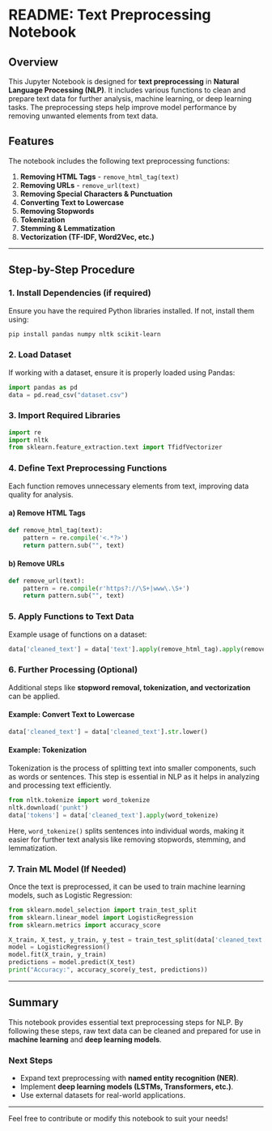 # README: Text Preprocessing Notebook

## Overview
This Jupyter Notebook is designed for **text preprocessing** in **Natural Language Processing (NLP)**. It includes various functions to clean and prepare text data for further analysis, machine learning, or deep learning tasks. The preprocessing steps help improve model performance by removing unwanted elements from text data.

## Features
The notebook includes the following text preprocessing functions:
1. **Removing HTML Tags** - `remove_html_tag(text)`
2. **Removing URLs** - `remove_url(text)`
3. **Removing Special Characters & Punctuation**
4. **Converting Text to Lowercase**
5. **Removing Stopwords**
6. **Tokenization**
7. **Stemming & Lemmatization**
8. **Vectorization (TF-IDF, Word2Vec, etc.)**

---

## Step-by-Step Procedure
### 1. Install Dependencies (if required)
Ensure you have the required Python libraries installed. If not, install them using:
```bash
pip install pandas numpy nltk scikit-learn
```

### 2. Load Dataset
If working with a dataset, ensure it is properly loaded using Pandas:
```python
import pandas as pd
data = pd.read_csv("dataset.csv")
```

### 3. Import Required Libraries
```python
import re
import nltk
from sklearn.feature_extraction.text import TfidfVectorizer
```

### 4. Define Text Preprocessing Functions
Each function removes unnecessary elements from text, improving data quality for analysis. 

#### a) Remove HTML Tags
```python
def remove_html_tag(text):
    pattern = re.compile('<.*?>')
    return pattern.sub("", text)
```

#### b) Remove URLs
```python
def remove_url(text):
    pattern = re.compile(r'https?://\S+|www\.\S+')
    return pattern.sub("", text)
```

### 5. Apply Functions to Text Data
Example usage of functions on a dataset:
```python
data['cleaned_text'] = data['text'].apply(remove_html_tag).apply(remove_url)
```

### 6. Further Processing (Optional)
Additional steps like **stopword removal, tokenization, and vectorization** can be applied.

#### Example: Convert Text to Lowercase
```python
data['cleaned_text'] = data['cleaned_text'].str.lower()
```

#### Example: Tokenization
Tokenization is the process of splitting text into smaller components, such as words or sentences. This step is essential in NLP as it helps in analyzing and processing text efficiently.

```python
from nltk.tokenize import word_tokenize
nltk.download('punkt')
data['tokens'] = data['cleaned_text'].apply(word_tokenize)
```
Here, `word_tokenize()` splits sentences into individual words, making it easier for further text analysis like removing stopwords, stemming, and lemmatization.

### 7. Train ML Model (If Needed)
Once the text is preprocessed, it can be used to train machine learning models, such as Logistic Regression:
```python
from sklearn.model_selection import train_test_split
from sklearn.linear_model import LogisticRegression
from sklearn.metrics import accuracy_score

X_train, X_test, y_train, y_test = train_test_split(data['cleaned_text'], data['label'], test_size=0.2)
model = LogisticRegression()
model.fit(X_train, y_train)
predictions = model.predict(X_test)
print("Accuracy:", accuracy_score(y_test, predictions))
```

---

## Summary
This notebook provides essential text preprocessing steps for NLP. By following these steps, raw text data can be cleaned and prepared for use in **machine learning** and **deep learning models**.

### Next Steps
- Expand text preprocessing with **named entity recognition (NER)**.
- Implement **deep learning models (LSTMs, Transformers, etc.)**.
- Use external datasets for real-world applications.

---
 
Feel free to contribute or modify this notebook to suit your needs!

